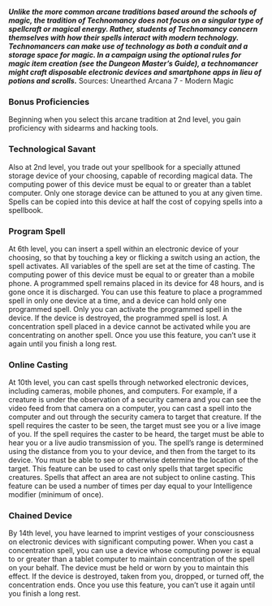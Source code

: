 ***Unlike the more common arcane traditions based around the schools of magic, the tradition of Technomancy does not focus on a singular type of spellcraft or magical energy. Rather, students of Technomancy concern themselves with how their spells interact with modern technology.***
***Technomancers can make use of technology as both a conduit and a storage space for magic. In a campaign using the optional rules for magic item creation (see the Dungeon Master’s Guide), a technomancer might craft disposable electronic devices and smartphone apps in lieu of potions and scrolls.***
Sources: Unearthed Arcana 7 - Modern Magic
### Bonus Proficiencies
Beginning when you select this arcane tradition at 2nd level, you gain proficiency with sidearms and hacking tools.
### Technological Savant
Also at 2nd level, you trade out your spellbook for a specially attuned storage device of your choosing, capable of recording magical data. The computing power of this device must be equal to or greater than a tablet computer. Only one storage device can be attuned to you at any given time. Spells can be copied into this device at half the cost of copying spells into a spellbook.
### Program Spell
At 6th level, you can insert a spell within an electronic device of your choosing, so that by touching a key or flicking a switch using an action, the spell activates. All variables of the spell are set at the time of casting. The computing power of this device must be equal to or greater than a mobile phone.
A programmed spell remains placed in its device for 48 hours, and is gone once it is discharged. You can use this feature to place a programmed spell in only one device at a time, and a device can hold only one programmed spell. Only you can activate the programmed spell in the device. If the device is destroyed, the programmed spell is lost.
A concentration spell placed in a device cannot be activated while you are concentrating on another spell. Once you use this feature, you can’t use it again until you finish a long rest.
### Online Casting
At 10th level, you can cast spells through networked electronic devices, including cameras, mobile phones, and computers. For example, if a creature is under the observation of a security camera and you can see the video feed from that camera on a computer, you can cast a spell into the computer and out through the security camera to target that creature.
If the spell requires the caster to be seen, the target must see you or a live image of you. If the spell requires the caster to be heard, the target must be able to hear you or a live audio transmission of you. The spell’s range is determined using the distance from you to your device, and then from the target to its device. You must be able to see or otherwise determine the location of the target. This feature can be used to cast only spells that target specific creatures. Spells that affect an area are not subject to online casting.
This feature can be used a number of times per day equal to your Intelligence modifier (minimum of once).
### Chained Device
By 14th level, you have learned to imprint vestiges of your consciousness on electronic devices with significant computing power. When you cast a concentration spell, you can use a device whose computing power is equal to or greater than a tablet computer to maintain concentration of the spell on your behalf. The device must be held or worn by you to maintain this effect. If the device is destroyed, taken from you, dropped, or turned off, the concentration ends. Once you use this feature, you can’t use it again until you finish a long rest.